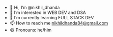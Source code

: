 - 👋 Hi, I’m @nikhil_dhanda
- 👀 I’m interested in WEB DEV and DSA
- 🌱 I’m currently learning FULL STACK DEV
- 📫 How to reach me nikhildhanda84@gmail.com
- 😄 Pronouns: he/him

<!---
nikhildhanda04/nikhildhanda04 is a ✨ special ✨ repository because its `README.md` (this file) appears on your GitHub profile.
You can click the Preview link to take a look at your changes.
--->
